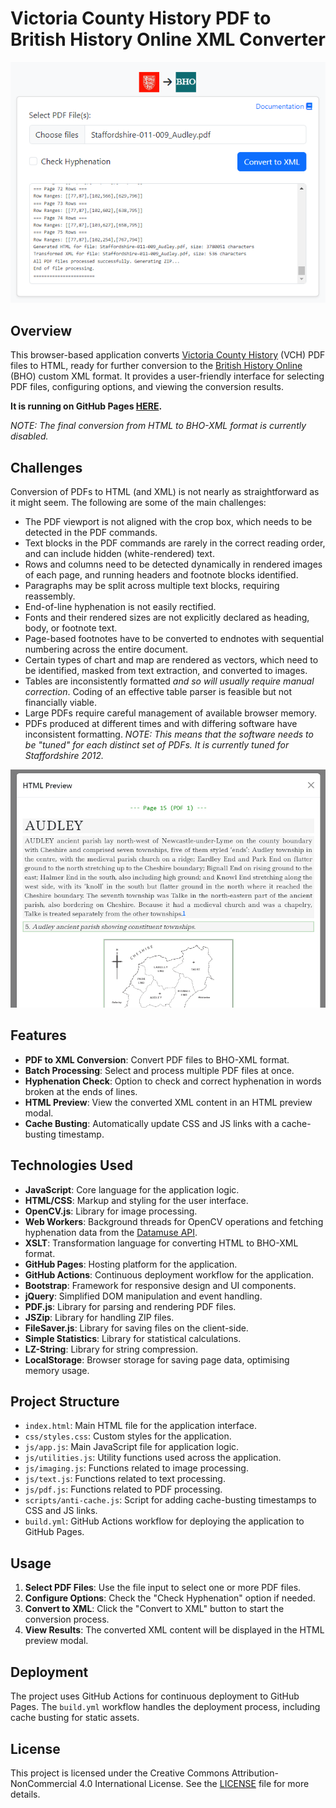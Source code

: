 # Victoria County History PDF to British History Online XML Converter

![img.png](images/screenshot_1.png)

## Overview

This browser-based application
converts [Victoria County History](https://www.history.ac.uk/research/victoria-county-history) (VCH) PDF files to
HTML, ready for further conversion to
the [British History Online](https://www.british-history.ac.uk/catalogue/source_type/Secondary%20texts) (BHO) custom XML
format. It provides a user-friendly interface for selecting PDF files, configuring options, and
viewing the conversion results.

**It is running on GitHub Pages [HERE](https://docuracy.github.io/VCH-PDF2BHO/).**

*NOTE: The final conversion from HTML to BHO-XML format is currently disabled.*

## Challenges

Conversion of PDFs to HTML (and XML) is not nearly as straightforward as it might seem. The following are some of the
main challenges:

- The PDF viewport is not aligned with the crop box, which needs to be detected in the PDF commands.
- Text blocks in the PDF commands are rarely in the correct reading order, and can include hidden (white-rendered) text.
- Rows and columns need to be detected dynamically in rendered images of each page, and running headers and footnote
  blocks identified.
- Paragraphs may be split across multiple text blocks, requiring reassembly.
- End-of-line hyphenation is not easily rectified.
- Fonts and their rendered sizes are not explicitly declared as heading, body, or footnote text.
- Page-based footnotes have to be converted to endnotes with sequential numbering across the entire document.
- Certain types of chart and map are rendered as vectors, which need to be identified, masked from text extraction, and
  converted to images.
- Tables are inconsistently formatted *and so will usually require manual correction*. Coding of an effective table
  parser is feasible but not financially viable.
- Large PDFs require careful management of available browser memory.
- PDFs produced at different times and with differing software have inconsistent formatting. *NOTE: This means that the
  software needs to be "tuned" for each distinct set of PDFs. It is currently tuned for Staffordshire 2012.*

![img.png](images/screenshot_2.png)

## Features

- **PDF to XML Conversion**: Convert PDF files to BHO-XML format.
- **Batch Processing**: Select and process multiple PDF files at once.
- **Hyphenation Check**: Option to check and correct hyphenation in words broken at the ends of lines.
- **HTML Preview**: View the converted XML content in an HTML preview modal.
- **Cache Busting**: Automatically update CSS and JS links with a cache-busting timestamp.

## Technologies Used

- **JavaScript**: Core language for the application logic.
- **HTML/CSS**: Markup and styling for the user interface.
- **OpenCV.js**: Library for image processing.
- **Web Workers**: Background threads for OpenCV operations and fetching hyphenation data from
  the [Datamuse API](https://www.datamuse.com/api/).
- **XSLT**: Transformation language for converting HTML to BHO-XML format.
- **GitHub Pages**: Hosting platform for the application.
- **GitHub Actions**: Continuous deployment workflow for the application.
- **Bootstrap**: Framework for responsive design and UI components.
- **jQuery**: Simplified DOM manipulation and event handling.
- **PDF.js**: Library for parsing and rendering PDF files.
- **JSZip**: Library for handling ZIP files.
- **FileSaver.js**: Library for saving files on the client-side.
- **Simple Statistics**: Library for statistical calculations.
- **LZ-String**: Library for string compression.
- **LocalStorage**: Browser storage for saving page data, optimising memory usage.

## Project Structure

- `index.html`: Main HTML file for the application interface.
- `css/styles.css`: Custom styles for the application.
- `js/app.js`: Main JavaScript file for application logic.
- `js/utilities.js`: Utility functions used across the application.
- `js/imaging.js`: Functions related to image processing.
- `js/text.js`: Functions related to text processing.
- `js/pdf.js`: Functions related to PDF processing.
- `scripts/anti-cache.js`: Script for adding cache-busting timestamps to CSS and JS links.
- `build.yml`: GitHub Actions workflow for deploying the application to GitHub Pages.

## Usage

1. **Select PDF Files**: Use the file input to select one or more PDF files.
2. **Configure Options**: Check the "Check Hyphenation" option if needed.
3. **Convert to XML**: Click the "Convert to XML" button to start the conversion process.
4. **View Results**: The converted XML content will be displayed in the HTML preview modal.

## Deployment

The project uses GitHub Actions for continuous deployment to GitHub Pages. The `build.yml` workflow handles the
deployment process, including cache busting for static assets.

## License

This project is licensed under the Creative Commons Attribution-NonCommercial 4.0 International License. See
the [LICENSE](LICENSE.md) file for more details.